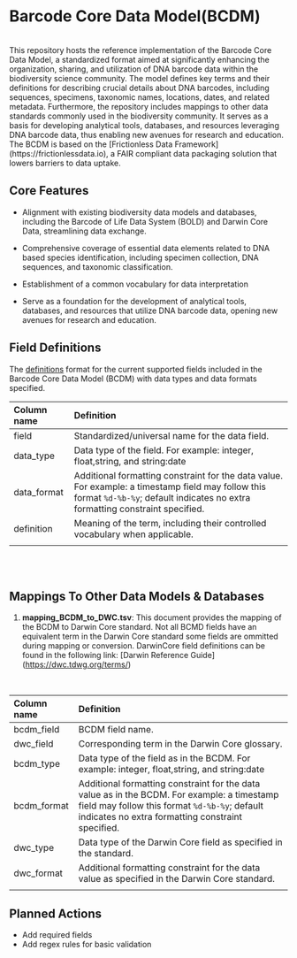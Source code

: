 # Barcode Core Data Model(BCDM)
<br>
This repository hosts the reference implementation of the Barcode Core Data Model, a standardized format aimed at significantly enhancing the organization, sharing, and utilization of DNA barcode data within the biodiversity science community. The model defines key terms and their definitions for describing crucial details about DNA barcodes, including sequences, specimens, taxonomic names, locations, dates, and related metadata. Furthermore, the repository includes mappings to other data standards commonly used in the biodiversity community. It serves as a basis for developing analytical tools, databases, and resources leveraging DNA barcode data, thus enabling new avenues for research and education.
<br>
The BCDM is based on the [Frictionless Data Framework](https://frictionlessdata.io), a FAIR compliant data packaging solution that lowers barriers to data uptake.


## Core Features
- Alignment with existing biodiversity data models and databases, including the Barcode of Life Data System (BOLD) and Darwin Core Data, streamlining data exchange.

- Comprehensive coverage of essential data elements related to DNA based species identification, including specimen collection, DNA sequences, and taxonomic classification.

- Establishment of a common vocabulary for data interpretation

- Serve as a foundation for the development of analytical tools, databases, and resources that utilize DNA barcode data, opening new avenues for research and education.


## Field Definitions 
The [definitions](field_definitions.tsv) format for the current supported fields included in the Barcode Core Data Model (BCDM) with data types and data formats specified.

  
  |**Column name** | **Definition**|
  | :----------|:---------|
  |field| Standardized/universal name for the data field.|
  |data_type|  Data type of the field. For example: integer, float,string, and string:date|
  |data_format| Additional formatting constraint for the data value. For example: a timestamp field may follow this format `%d-%b-%y`; default indicates no extra formatting constraint specified. | 
  |definition | Meaning of the term, including their controlled vocabulary when applicable. |
  | |
<br>
<br>


## Mappings To Other Data Models & Databases
 
 1. **mapping_BCDM_to_DWC.tsv**: This document provides the mapping of the BCDM to Darwin Core standard. Not all BCMD fields have an equivalent term in the Darwin Core standard some fields are ommitted during mapping or conversion. DarwinCore field definitions can be found in the following link: [Darwin Reference Guide] (https://dwc.tdwg.org/terms/)
 
<br>

  
  |**Column name** | **Definition**|
  | :----------|:---------|
  |bcdm_field | BCDM field name.|
  |dwc_field | Corresponding term in the Darwin Core glossary.|
  |bcdm_type|Data type of the field as in the BCDM. For example: integer, float,string, and string:date |
  |bcdm_format| Additional formatting constraint for the data value as in the BCDM. For example: a timestamp field may follow this format `%d-%b-%y`; default indicates no extra formatting constraint specified.  |
  |dwc_type| Data type of the Darwin Core field as specified in the standard.|
  |dwc_format| Additional formatting constraint for the data value as specified in the Darwin Core standard.|
  | |


## Planned Actions

- Add required fields
- Add regex rules for basic validation
